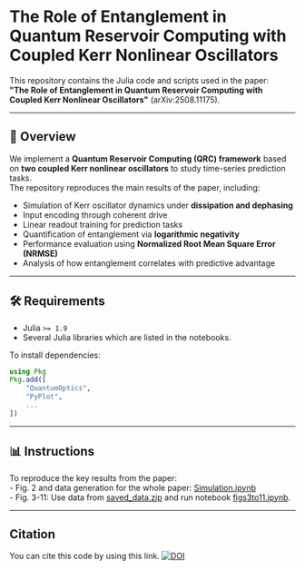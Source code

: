 # The Role of Entanglement in Quantum Reservoir Computing with Coupled Kerr Nonlinear Oscillators

This repository contains the Julia code and scripts used in the paper:  
**"The Role of Entanglement in Quantum Reservoir Computing with Coupled Kerr Nonlinear Oscillators"** (arXiv:2508.11175).

---

## 📌 Overview
We implement a **Quantum Reservoir Computing (QRC) framework** based on **two coupled Kerr nonlinear oscillators** to study time-series prediction tasks.  
The repository reproduces the main results of the paper, including:

- Simulation of Kerr oscillator dynamics under **dissipation and dephasing**  
- Input encoding through coherent drive  
- Linear readout training for prediction tasks  
- Quantification of entanglement via **logarithmic negativity**  
- Performance evaluation using **Normalized Root Mean Square Error (NRMSE)**  
- Analysis of how entanglement correlates with predictive advantage  

---

## 🛠 Requirements
- Julia `>= 1.9`
- Several Julia libraries which are listed in the notebooks.

To install dependencies:
```julia
using Pkg
Pkg.add([
    "QuantumOptics",
    "PyPlot",
    ...
])
```
---
## 📊 Instructions

To reproduce the key results from the paper:  
	-	Fig. 2 and data generation for the whole paper: [Simulation.ipynb](https://github.com/alikauc/Kerr_Coupled_QRC-Paper-/blob/main/Simulation.ipynb)  
	-	Fig. 3-11: Use data from [saved_data.zip](https://github.com/alikauc/Kerr_Coupled_QRC-Paper-/blob/main/saved_data.zip) and run notebook [figs3to11.ipynb](https://github.com/alikauc/Kerr_Coupled_QRC-Paper-/blob/main/figs3to11.ipynb).  
 
---
## Citation
You can cite this code by using this link.
[![DOI](https://img.shields.io/badge/DOI:-10.48550/arXiv.2508.11175-green)](https://doi.org/10.48550/arXiv.2508.11175)
